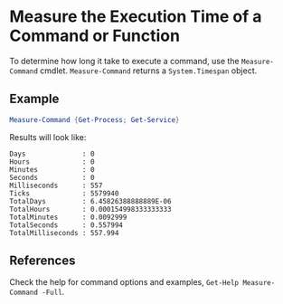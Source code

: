 # Measure the Execution Time of a Command or Function

To determine how long it take to execute a command, use the `Measure-Command` cmdlet.
`Measure-Command` returns a `System.Timespan` object.

## Example

```powershell
Measure-Command {Get-Process; Get-Service}
```

Results will look like:

```text
Days              : 0
Hours             : 0
Minutes           : 0
Seconds           : 0
Milliseconds      : 557
Ticks             : 5579940
TotalDays         : 6.45826388888889E-06
TotalHours        : 0.000154998333333333
TotalMinutes      : 0.0092999
TotalSeconds      : 0.557994
TotalMilliseconds : 557.994
```

## References

Check the help for command options and examples, `Get-Help Measure-Command -Full`.
